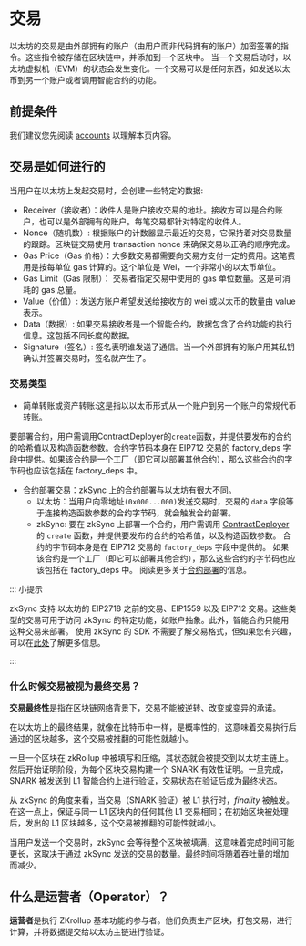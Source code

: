 # 交易

以太坊的交易是由外部拥有的账户（由用户而非代码拥有的账户）加密签署的指令。这些指令被存储在区块链中，并添加到一个区块中。
当一个交易启动时，以太坊虚拟机（EVM）的状态会发生变化。一个交易可以是任何东西，如发送以太币到另一个账户或者调用智能合约的功能。

## 前提条件

我们建议您先阅读 [accounts](https://ethereum.org/en/developers/docs/accounts/) 以理解本页内容。

## 交易是如何进行的

当用户在以太坊上发起交易时，会创建一些特定的数据:

- Receiver（接收者）：收件人是账户接收交易的地址。接收方可以是合约账户，也可以是外部拥有的账户。每笔交易都针对特定的收件人。
- Nonce（随机数）: 根据账户的计数器显示最近的交易，它保持着对交易数量的跟踪。区块链交易使用 transaction nonce 来确保交易以正确的顺序完成。
- Gas Price（Gas 价格）：大多数交易都需要向交易方支付一定的费用。这笔费用是按每单位 gas 计算的。这个单位是 Wei，一个非常小的以太币单位。
- Gas Limit（Gas 限制）： 交易者指定交易中使用的 gas 单位数量。这是可消耗的 gas 总量。
- Value（价值）: 发送方账户希望发送给接收方的 wei 或以太币的数量由 value 表示。
- Data（数据）: 如果交易接收者是一个智能合约，数据包含了合约功能的执行信息。这包括不同长度的数据。
- Signature（签名）: 签名表明谁发送了通信。当一个外部拥有的账户用其私钥确认并签署交易时，签名就产生了。

### 交易类型

- 简单转账或资产转账:这是指以以太币形式从一个账户到另一个账户的常规代币转账。

要部署合约，用户需调用ContractDeployer的`create`函数，并提供要发布的合约的哈希值以及构造函数参数。合约字节码本身在 EIP712 交易的 factory_deps 字段中提供。如果该合约是一个工厂（即它可以部署其他合约），那么这些合约的字节码也应该包括在 factory_deps 中。

- 合约部署交易：zkSync 上的合约部署与以太坊有很大不同。
  - 以太坊：当用户向零地址`(0x000...000)`发送交易时，交易的 `data` 字段等于连接构造函数参数的合约字节码，就会触发合约部署。
  - zkSync: 要在 zkSync 上部署一个合约，用户需调用 [ContractDeployer](../contracts/system-contracts.md#contractdeployer) 的 `create` 函数，并提供要发布的合约的哈希值，以及构造函数参数。
    合约的字节码本身是在 EIP712 交易的 `factory_deps` 字段中提供的。
    如果该合约是一个工厂（即它可以部署其他合约），那么这些合约的字节码也应该包括在 factory_deps 中。
    阅读更多关于[合约部署](../contracts/contracts.md)的信息。

::: 小提示

zkSync 支持 以太坊的 EIP2718 之前的交易、EIP1559 以及 EIP712 交易。这些类型的交易可用于访问 zkSync 的特定功能，如账户抽象。此外，智能合约只能用这种交易来部署。
使用 zkSync 的 SDK 不需要了解交易格式，但如果您有兴趣，可以在[此处](../../../api/api.md#eip712)了解更多信息。

:::

### 什么时候交易被视为最终交易？

**交易最终性**是指在区块链网络背景下，交易不能被逆转、改变或变异的承诺。

在以太坊上的最终结果，就像在比特币中一样，是概率性的，这意味着交易执行后通过的区块越多，这个交易被推翻的可能性就越小。

一旦一个区块在 zkRollup 中被填写和压缩，其状态就会被提交到以太坊主链上。然后开始证明阶段，为每个区块交易构建一个 SNARK 有效性证明。一旦完成，SNARK 被发送到 L1 智能合约上进行验证，交易状态在验证后成为最终状态。

从 zkSync 的角度来看，当交易（SNARK 验证）被 L1 执行时，_finality_ 被触发。在这一点上，保证与同一 L1 区块内的任何其他 L1 交易相同；在初始区块被处理后，发出的 L1 区块越多，这个交易被推翻的可能性就越小。

当用户发送一个交易时，zkSync 会等待整个区块被填满，这意味着完成时间可能更长，这取决于通过 zkSync 发送的交易的数量。最终时间将随着吞吐量的增加而减少。

## 什么是运营者（Operator）？

**运营者**是执行 ZKrollup 基本功能的参与者。他们负责生产区块，打包交易，进行计算，并将数据提交给以太坊主链进行验证。
